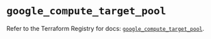 # `google_compute_target_pool`

Refer to the Terraform Registry for docs: [`google_compute_target_pool`](https://registry.terraform.io/providers/hashicorp/google/5.31.1/docs/resources/compute_target_pool).

